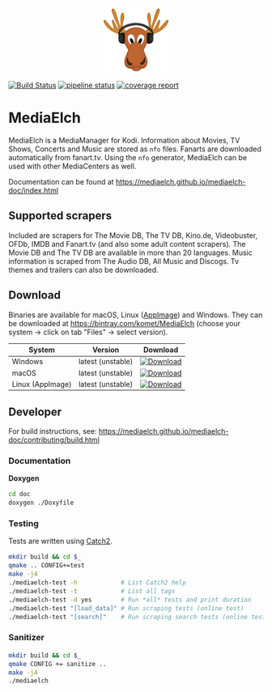 <div align="center">
	<img alt="MediaElch Logo" src="img/MediaElch.png" />
</div>

[![Build Status](https://travis-ci.org/bugwelle/MediaElch.svg?branch=master)](https://travis-ci.org/bugwelle/MediaElch)
[![pipeline status](https://gitlab.com/bugwelle/MediaElch/badges/travis-archer96/pipeline.svg)](https://gitlab.com/bugwelle/MediaElch/commits/travis-archer96)
[![coverage report](https://gitlab.com/bugwelle/MediaElch/badges/travis-archer96/coverage.svg)](https://gitlab.com/bugwelle/MediaElch/commits/travis-archer96)

# MediaElch

MediaElch is a MediaManager for Kodi. Information about Movies, TV Shows, Concerts and Music are stored as `nfo` files.
Fanarts are downloaded automatically from fanart.tv.
Using the `nfo` generator, MediaElch can be used with other MediaCenters as well.

Documentation can be found at https://mediaelch.github.io/mediaelch-doc/index.html


## Supported scrapers

Included are scrapers for The Movie DB, The TV DB, Kino.de, Videobuster, OFDb, IMDB and Fanart.tv (and also some adult content scrapers).
The Movie DB and The TV DB are available in more than 20 languages.
Music information is scraped from The Audio DB, All Music and Discogs.
Tv themes and trailers can also be downloaded.


## Download

Binaries are available for macOS, Linux ([AppImage](https://appimage.org/)) and Windows.
They can be downloaded at https://bintray.com/komet/MediaElch (choose your system -> click on tab "Files" -> select version).

| System           | Version           | Download           |
|------------------|-------------------|:------------------:|
| Windows          | latest (unstable) | [![Download](https://api.bintray.com/packages/komet/MediaElch/MediaElch-win/images/download.svg) ](https://bintray.com/komet/MediaElch/MediaElch-win/_latestVersion) |
| macOS            | latest (unstable) | [![Download](https://api.bintray.com/packages/komet/MediaElch/MediaElch-macOS/images/download.svg) ](https://bintray.com/komet/MediaElch/MediaElch-macOS/_latestVersion) |
| Linux (AppImage) | latest (unstable) | [![Download](https://api.bintray.com/packages/komet/MediaElch/MediaElch-linux/images/download.svg) ](https://bintray.com/komet/MediaElch/MediaElch-linux/_latestVersion) |


## Developer
For build instructions, see: https://mediaelch.github.io/mediaelch-doc/contributing/build.html

### Documentation

**Doxygen**

```sh
cd doc
doxygen ./Doxyfile
```

### Testing

Tests are written using [Catch2](https://github.com/catchorg/Catch2).

```sh
mkdir build && cd $_
qmake .. CONFIG+=test
make -j4
./mediaelch-test -h            # List Catch2 help
./mediaelch-test -t            # List all tags
./mediaelch-test -d yes        # Run *all* tests and print duration
./mediaelch-test "[load_data]" # Run scraping tests (online test)
./mediaelch-test "[search]"    # Run scraping search tests (online test)
```

### Sanitizer

```sh
mkdir build && cd $_
qmake CONFIG += sanitize ..
make -j4
./mediaelch
```
